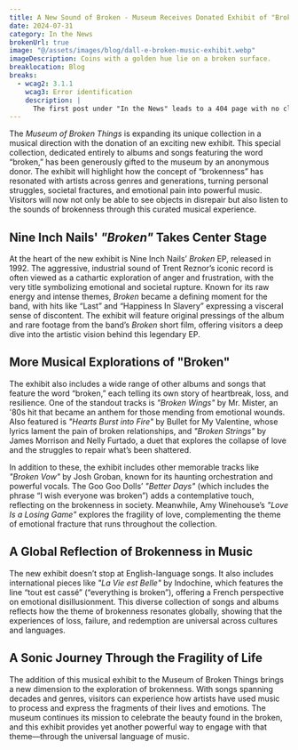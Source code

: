 ```yaml
---
title: A New Sound of Broken - Museum Receives Donated Exhibit of "Broken" Albums and Songs
date: 2024-07-31
category: In the News
brokenUrl: true
image: "@/assets/images/blog/dall-e-broken-music-exhibit.webp"
imageDescription: Coins with a golden hue lie on a broken surface.
breaklocation: Blog
breaks:
  - wcag2: 3.1.1
    wcag3: Error identification
    description: |
      The first post under "In the News" leads to a 404 page with no clear description of what went wrong.
---
```


The <i>Museum of Broken Things</i> is expanding its unique collection in a musical direction with the donation of an exciting new exhibit. This special collection, dedicated entirely to albums and songs featuring the word “broken,” has been generously gifted to the museum by an anonymous donor. The exhibit will highlight how the concept of “brokenness” has resonated with artists across genres and generations, turning personal struggles, societal fractures, and emotional pain into powerful music. Visitors will now not only be able to see objects in disrepair but also listen to the sounds of brokenness through this curated musical experience.

## Nine Inch Nails' <cite>"Broken"</cite> Takes Center Stage

At the heart of the new exhibit is Nine Inch Nails’ <i>Broken</i> EP, released in 1992. The aggressive, industrial sound of Trent Reznor’s iconic record is often viewed as a cathartic exploration of anger and frustration, with the very title symbolizing emotional and societal rupture. Known for its raw energy and intense themes, *Broken* became a defining moment for the band, with hits like “Last” and “Happiness In Slavery” expressing a visceral sense of discontent. The exhibit will feature original pressings of the album and rare footage from the band’s <cite>Broken</cite> short film, offering visitors a deep dive into the artistic vision behind this legendary EP.

## More Musical Explorations of "Broken"

The exhibit also includes a wide range of other albums and songs that feature the word “broken,” each telling its own story of heartbreak, loss, and resilience. One of the standout tracks is *"Broken Wings"* by Mr. Mister, an '80s hit that became an anthem for those mending from emotional wounds. Also featured is *"Hearts Burst into Fire"* by Bullet for My Valentine, whose lyrics lament the pain of broken relationships, and *"Broken Strings"* by James Morrison and Nelly Furtado, a duet that explores the collapse of love and the struggles to repair what’s been shattered.

In addition to these, the exhibit includes other memorable tracks like *"Broken Vow"* by Josh Groban, known for its haunting orchestration and powerful vocals. The Goo Goo Dolls’ *"Better Days"* (which includes the phrase “I wish everyone was broken”) adds a contemplative touch, reflecting on the brokenness in society. Meanwhile, Amy Winehouse’s *"Love Is a Losing Game"* explores the fragility of love, complementing the theme of emotional fracture that runs throughout the collection.

## A Global Reflection of Brokenness in Music

The new exhibit doesn’t stop at English-language songs. It also includes international pieces like *"La Vie est Belle"* by Indochine, which features the line <span lang="fr">“tout est cassé”</span> (“everything is broken”), offering a French perspective on emotional disillusionment. This diverse collection of songs and albums reflects how the theme of brokenness resonates globally, showing that the experiences of loss, failure, and redemption are universal across cultures and languages.

## A Sonic Journey Through the Fragility of Life

The addition of this musical exhibit to the Museum of Broken Things brings a new dimension to the exploration of brokenness. With songs spanning decades and genres, visitors can experience how artists have used music to process and express the fragments of their lives and emotions. The museum continues its mission to celebrate the beauty found in the broken, and this exhibit provides yet another powerful way to engage with that theme—through the universal language of music.